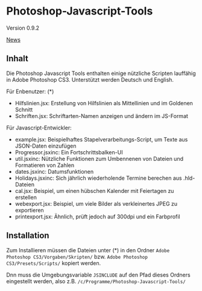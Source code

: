 Photoshop-Javascript-Tools
==========================

Version 0.9.2

[News](http://bernhardhaeussner.de/blog/tags/Photoshop "News")

Inhalt
------

Die Photoshop Javascript Tools enthalten einige nützliche Scripten lauffähig in 
Adobe Photoshop CS3. Unterstützt werden Deutsch und English. 

Für Enbenutzer: (*)

* Hilfslinien.jsx: Erstellung von Hilfslinien als Mittellinien und im Goldenen Schnitt
* Schriften.jsx: Schriftarten-Namen anzeigen und ändern im JS-Format

Für Javascript-Entwickler:

* example.jsx: Beispielhaftes Stapelverarbeitungs-Script, um Texte aus JSON-Daten einzufügen
* Progressor.jsxinc: Ein Fortschrittsbalken-UI
* util.jsxinc: Nützliche Funktionen zum Umbennenen von Dateien und Formatieren von Zahlen
* dates.jsxinc: Datumsfunktionen
* Holidays.jsxinc: Sich jährlich wiederholende Termine berechen aus .hld-Dateien
* cal.jsx: Beispiel, um einen hübschen Kalender mit Feiertagen zu erstellen
* webexport.jsx: Beispiel, um viele Bilder als verkleinertes JPEG zu exportieren
* printexport.jsx: Ähnlich, prüft jedoch auf 300dpi und ein Farbprofil

Installation
------------

Zum Installieren müssen die Dateien unter (*) in den Ordner
`Adobe Photoshop CS3/Vorgaben/Skripten/` bzw. 
`Adobe Photoshop CS3/Presets/Scripts/` kopiert werden. 

Dnn muss die Umgebungsvariable `JSINCLUDE` auf den Pfad dieses Ordners
eingestellt werden, also z.B. `/c/Programme/Photoshop-Javascript-Tools/`
